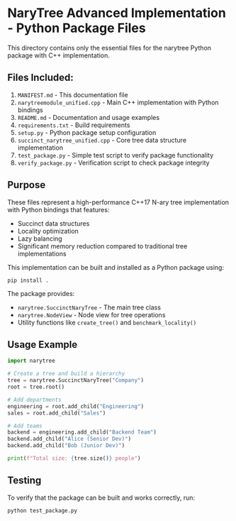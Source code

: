 # NaryTree Advanced Implementation - Python Package Files

This directory contains only the essential files for the narytree Python package with C++ implementation.

## Files Included:

1. `MANIFEST.md` - This documentation file
2. `narytreemodule_unified.cpp` - Main C++ implementation with Python bindings
3. `README.md` - Documentation and usage examples
4. `requirements.txt` - Build requirements
5. `setup.py` - Python package setup configuration
6. `succinct_narytree_unified.cpp` - Core tree data structure implementation
7. `test_package.py` - Simple test script to verify package functionality
8. `verify_package.py` - Verification script to check package integrity

## Purpose

These files represent a high-performance C++17 N-ary tree implementation with Python bindings that features:
- Succinct data structures
- Locality optimization
- Lazy balancing
- Significant memory reduction compared to traditional tree implementations

This implementation can be built and installed as a Python package using:
```
pip install .
```

The package provides:
- `narytree.SuccinctNaryTree` - The main tree class
- `narytree.NodeView` - Node view for tree operations
- Utility functions like `create_tree()` and `benchmark_locality()`

## Usage Example

```python
import narytree

# Create a tree and build a hierarchy
tree = narytree.SuccinctNaryTree("Company")
root = tree.root()

# Add departments
engineering = root.add_child("Engineering")
sales = root.add_child("Sales")

# Add teams
backend = engineering.add_child("Backend Team")
backend.add_child("Alice (Senior Dev)")
backend.add_child("Bob (Junior Dev)")

print(f"Total size: {tree.size()} people")
```

## Testing

To verify that the package can be built and works correctly, run:
```
python test_package.py
```
